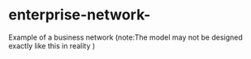 # enterprise-network-
Example of a business network (note:The model may not be designed exactly like this in reality )
